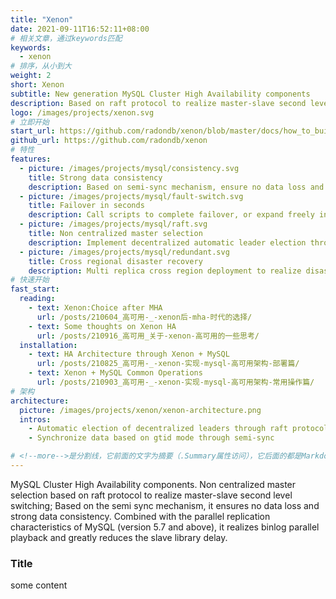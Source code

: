 ```yaml
---
title: "Xenon"
date: 2021-09-11T16:52:11+08:00
# 相关文章，通过keywords匹配
keywords:
  - xenon
# 排序，从小到大
weight: 2
short: Xenon
subtitle: New generation MySQL Cluster High Availability components
description: Based on raft protocol to realize master-slave second level switching; Based on the semi sync mechanism, it ensures no data loss and strong data consistency. 
logo: /images/projects/xenon.svg
# 立即开始
start_url: https://github.com/radondb/xenon/blob/master/docs/how_to_build_and_run_xenon.md
github_url: https://github.com/radondb/xenon
# 特性
features:
  - picture: /images/projects/mysql/consistency.svg
    title: Strong data consistency
    description: Based on semi-sync mechanism, ensure no data loss and realize strong data consistency.
  - picture: /images/projects/mysql/fault-switch.svg
    title: Failover in seconds
    description: Call scripts to complete failover, or expand freely in combination with consul and zookeeper.
  - picture: /images/projects/mysql/raft.svg
    title: Non centralized master selection
    description: Implement decentralized automatic leader election through raft protocol.
  - picture: /images/projects/mysql/redundant.svg
    title: Cross regional disaster recovery
    description: Multi replica cross region deployment to realize disaster recovery service.
# 快速开始
fast_start:
  reading:
    - text: Xenon:Choice after MHA
      url: /posts/210604_高可用-_-xenon后-mha-时代的选择/
    - text: Some thoughts on Xenon HA
      url: /posts/210916_高可用_关于-xenon-高可用的一些思考/
  installation:
    - text: HA Architecture through Xenon + MySQL
      url: /posts/210825_高可用-_-xenon-实现-mysql-高可用架构-部署篇/
    - text: Xenon + MySQL Common Operations
      url: /posts/210903_高可用-_-xenon-实现-mysql-高可用架构-常用操作篇/
# 架构
architecture:
  picture: /images/projects/xenon/xenon-architecture.png
  intros:
    - Automatic election of decentralized leaders through raft protocol
    - Synchronize data based on gtid mode through semi-sync

# <!--more-->是分割线，它前面的文字为摘要（.Summary属性访问），它后面的都是Markdown格式内容（.Content），会自动匹配格式转成HTML
---
```


MySQL Cluster High Availability components. Non centralized master selection based on raft protocol to realize master-slave second level switching; Based on the semi sync mechanism, it ensures no data loss and strong data consistency. Combined with the parallel replication characteristics of MySQL (version 5.7 and above), it realizes binlog parallel playback and greatly reduces the slave library delay.

<!--more-->

### Title

some content


